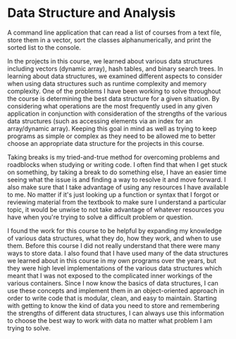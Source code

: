 # Data Structure and Analysis

A command line application that can read a list of courses from a text file, store them in a vector, sort the classes alphanumerically, and print the sorted list to the console.


In the projects in this course, we learned about various data structures including vectors (dynamic array), hash tables, and binary search trees. In learning about data structures, we examined different aspects to consider when using data structures such as runtime complexity and memory complexity. One of the problems I have been working to solve throughout the course is determining the best data structure for a given situation. By considering what operations are the most frequently used in any given application in conjunction with consideration of the strengths of the various data structures (such as accessing elements via an index for an array/dynamic array). Keeping this goal in mind as well as trying to keep programs as simple or complex as they need to be allowed me to better choose an appropriate data structure for the projects in this course.

Taking breaks is my tried-and-true method for overcoming problems and roadblocks when studying or writing code. I often find that when I get stuck on something, by taking a break to do something else, I have an easier time seeing what the issue is and finding a way to resolve it and move forward. I also make sure that I take advantage of using any resources I have available to me. No matter if it's just looking up a function or syntax that I forgot or reviewing material from the textbook to make sure I understand a particular topic, it would be unwise to not take advantage of whatever resources you have when you're trying to solve a difficult problem or question.

I found the work for this course to be helpful by expanding my knowledge of various data structures, what they do, how they work, and when to use them. Before this course I did not really understand that there were many ways to store data. I also found that I have used many of the data structures we learned about in this course in my own programs over the years, but they were high level implementations of the various data structures which meant that I was not exposed to the complicated inner workings of the various containers. Since I now know the basics of data structures, I can use these concepts and implement them in an object-oriented approach in order to write code that is modular, clean, and easy to maintain. Starting with getting to know the kind of data you need to store and remembering the strengths of different data structures, I can always use this information to choose the best way to work with data no matter what problem I am trying to solve.
